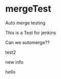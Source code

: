 # mergeTest
Auto merge testing

This is a Test for jenkins

Can we automerge??

test2

new info

hello
